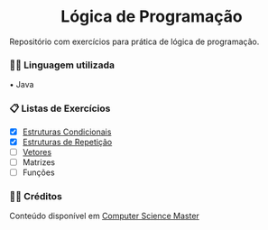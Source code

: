 <h1 align="center">Lógica de Programação</h1>

<p>Repositório com exercícios para prática de lógica de programação. </p>

<h3>🐱‍💻 Linguagem utilizada</h3>
 • Java

<h3>📋 Listas de Exercícios</h3>

- [x] <a href="https://github.com/Joice-Simao/Exercicios/tree/main/src/condicional">Estruturas Condicionais</a>
- [x] <a href="https://github.com/Joice-Simao/Exercicios/tree/main/src/estruturaRepeticao">Estruturas de Repetição</a>
- [ ] <a href="https://github.com/Joice-Simao/Exercicios/tree/main/src/vetores">Vetores</a>
- [ ] Matrizes
- [ ] Funções

<h3>🤝🏽 Créditos</h3>
<p>
  Conteúdo disponível em <a href="https://www.computersciencemaster.com.br/exercicios-de-logica-de-programacao/">Computer Science Master</a>
</p>
